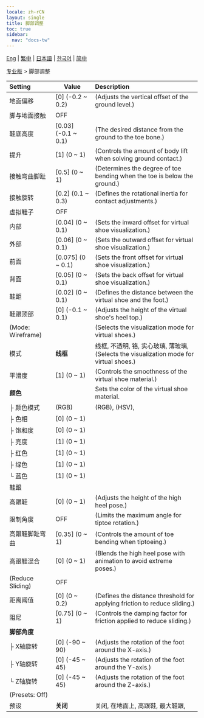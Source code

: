 ```yaml
---
locale: zh-rCN
layout: single
title: 脚部调整
toc: true
sidebar:
  nav: "docs-tw"
---
```

[Eng](/dancexr/menu/2025.4/actor/feet_adjustment) | [繁中](/tw/dancexr/menu/2025.4/actor/feet_adjustment) | [日本語](/jp/dancexr/menu/2025.4/actor/feet_adjustment) | [한국어](/kr/dancexr/menu/2025.4/actor/feet_adjustment) | [简中](/zh/dancexr/menu/2025.4/actor/feet_adjustment)

[专业版](../menu#专业版) > 脚部调整



| Setting | Value | Description |
| :--- | --- | :--- |
| 地面偏移 | [0] (-0.2 ~ 0.2) | (Adjusts the vertical offset of the ground level.)
| 脚与地面接触 | OFF | 
| 鞋底高度 | [0.03] (-0.1 ~ 0.1) | (The desired distance from the ground to the toe bone.)
| 提升 | [1] (0 ~ 1) | (Controls the amount of body lift when solving ground contact.)
| 接触弯曲脚趾 | [0.5] (0 ~ 1) | (Determines the degree of toe bending when the toe is below the ground.)
| 接触旋转 | [0.2] (0.1 ~ 0.3) | (Defines the rotational inertia for contact adjustments.)
| 虚拟鞋子 | OFF | 
| 内部 | [0.04] (0 ~ 0.1) | (Sets the inward offset for virtual shoe visualization.)
| 外部 | [0.06] (0 ~ 0.1) | (Sets the outward offset for virtual shoe visualization.)
| 前面 | [0.075] (0 ~ 0.1) | (Sets the front offset for virtual shoe visualization.)
| 背面 | [0.05] (0 ~ 0.1) | (Sets the back offset for virtual shoe visualization.)
| 鞋距 | [0.02] (0 ~ 0.1) | (Defines the distance between the virtual shoe and the foot.)
| 鞋跟顶部 | [0] (-0.1 ~ 0.1) | (Adjusts the height of the virtual shoe's heel top.)
| (Mode: Wireframe) || (Selects the visualization mode for virtual shoes.)
| 模式 | **线框** | 线框, 不透明, 铬, 实心玻璃, 薄玻璃, <br/>(Selects the visualization mode for virtual shoes.) |
| 平滑度 | [1] (0 ~ 1) | (Controls the smoothness of the virtual shoe material.)
| **颜色** | | Sets the color of the virtual shoe material.
| ├ 颜色模式 | (RGB) | (RGB), (HSV), 
| ├ 色相 | [0] (0 ~ 1) | 
| ├ 饱和度 | [0] (0 ~ 1) | 
| ├ 亮度 | [1] (0 ~ 1) | 
| ├ 红色 | [1] (0 ~ 1) | 
| ├ 绿色 | [1] (0 ~ 1) | 
| └ 蓝色 | [1] (0 ~ 1) | 
| 鞋跟 || 
| 高跟鞋 | [0] (0 ~ 1) | (Adjusts the height of the high heel pose.)
| 限制角度 | OFF | (Limits the maximum angle for tiptoe rotation.)
| 高跟鞋脚趾弯曲 | [0.35] (0 ~ 1) | (Controls the amount of toe bending when tiptoeing.)
| 高跟鞋混合 | [0] (0 ~ 1) | (Blends the high heel pose with animation to avoid extreme poses.)
| (Reduce Sliding) | OFF | 
| 距离阈值 | [0] (0 ~ 0.2) | (Defines the distance threshold for applying friction to reduce sliding.)
| 阻尼 | [0.75] (0 ~ 1) | (Controls the damping factor for friction applied to reduce sliding.)
| **脚部角度** | | 
| ├ X轴旋转 | [0] (-90 ~ 90) | (Adjusts the rotation of the foot around the X-axis.)
| ├ Y轴旋转 | [0] (-45 ~ 45) | (Adjusts the rotation of the foot around the Y-axis.)
| └ Z轴旋转 | [0] (-45 ~ 45) | (Adjusts the rotation of the foot around the Z-axis.)
| (Presets: Off) || 
| 预设 | **关闭** | 关闭, 在地面上, 高跟鞋, 最大鞋跟,  |
